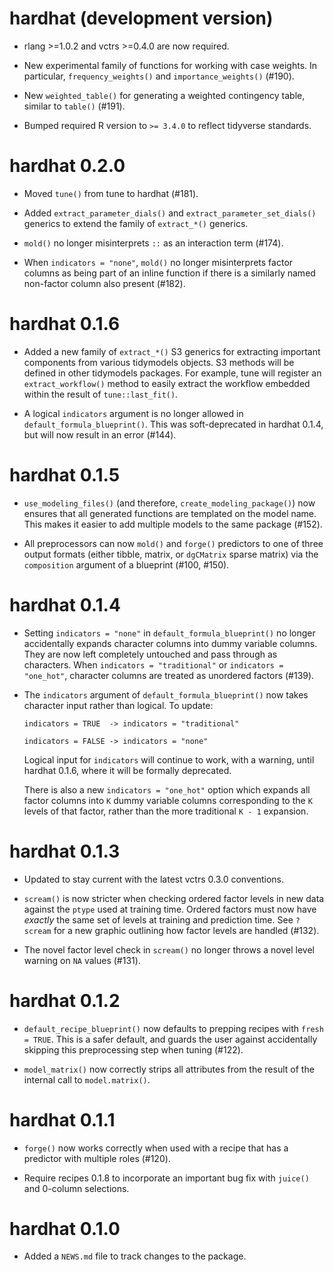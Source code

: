 # hardhat (development version)

* rlang >=1.0.2 and vctrs >=0.4.0 are now required.

* New experimental family of functions for working with case weights. In
  particular, `frequency_weights()` and `importance_weights()` (#190).

* New `weighted_table()` for generating a weighted contingency table, similar to
  `table()` (#191).

* Bumped required R version to `>= 3.4.0` to reflect tidyverse standards.

# hardhat 0.2.0

* Moved `tune()` from tune to hardhat (#181).

* Added `extract_parameter_dials()` and `extract_parameter_set_dials()` generics
  to extend the family of `extract_*()` generics.

* `mold()` no longer misinterprets `::` as an interaction term (#174).

* When `indicators = "none"`, `mold()` no longer misinterprets factor columns
  as being part of an inline function if there is a similarly named non-factor
  column also present (#182).

# hardhat 0.1.6

* Added a new family of `extract_*()` S3 generics for extracting important
  components from various tidymodels objects. S3 methods will be defined in
  other tidymodels packages. For example, tune will register an
  `extract_workflow()` method to easily extract the workflow embedded within the
  result of `tune::last_fit()`.
  
* A logical `indicators` argument is no longer allowed in
  `default_formula_blueprint()`. This was soft-deprecated in hardhat 0.1.4,
  but will now result in an error (#144).

# hardhat 0.1.5

* `use_modeling_files()` (and therefore, `create_modeling_package()`) now
  ensures that all generated functions are templated on the model name. This
  makes it easier to add multiple models to the same package (#152).

* All preprocessors can now `mold()` and `forge()` predictors to one of three 
  output formats (either tibble, matrix, or `dgCMatrix` sparse matrix) via the
  `composition` argument of a blueprint (#100, #150).

# hardhat 0.1.4

* Setting `indicators = "none"` in `default_formula_blueprint()` no longer
  accidentally expands character columns into dummy variable columns. They
  are now left completely untouched and pass through as characters. When
  `indicators = "traditional"` or `indicators = "one_hot"`, character columns
  are treated as unordered factors (#139).

* The `indicators` argument of `default_formula_blueprint()` now takes character
  input rather than logical. To update:
  
  ```
  indicators = TRUE  -> indicators = "traditional"
  
  indicators = FALSE -> indicators = "none"
  ```
  
  Logical input for `indicators` will continue to work, with a warning, until
  hardhat 0.1.6, where it will be formally deprecated.
  
  There is also a new `indicators = "one_hot"` option which expands all factor
  columns into `K` dummy variable columns corresponding to the `K` levels of
  that factor, rather than the more traditional `K - 1` expansion.

# hardhat 0.1.3

* Updated to stay current with the latest vctrs 0.3.0 conventions.

* `scream()` is now stricter when checking ordered factor levels in new data
  against the `ptype` used at training time. Ordered factors must now have
  _exactly_ the same set of levels at training and prediction time. See
  `?scream` for a new graphic outlining how factor levels are handled (#132).

* The novel factor level check in `scream()` no longer throws a novel level
  warning on `NA` values (#131).

# hardhat 0.1.2

* `default_recipe_blueprint()` now defaults to prepping recipes with
  `fresh = TRUE`. This is a safer default, and guards the user against
  accidentally skipping this preprocessing step when tuning (#122).

* `model_matrix()` now correctly strips all attributes from the result of the
  internal call to `model.matrix()`.

# hardhat 0.1.1

* `forge()` now works correctly when used with a recipe that has a predictor
  with multiple roles (#120).

* Require recipes 0.1.8 to incorporate an important bug fix with `juice()` and
  0-column selections.

# hardhat 0.1.0

* Added a `NEWS.md` file to track changes to the package.
